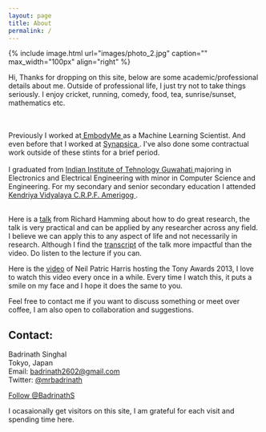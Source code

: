 ```yaml
---
layout: page
title: About
permalink: /
---
```


{% include image.html url="images/photo_2.jpg" caption="" max_width="100px" align="right" %}
<!-- Place this tag in your head or just before your close body tag. Github Buttons -->
<script async defer src="https://buttons.github.io/buttons.js"></script>

Hi, Thanks for dropping on this site, below are some academic/professional details about me. Outside of professional life, I just try not to take things seriously. I enjoy cricket, running, comedy, food, tea, sunrise/sunset, mathematics etc.

<br>
<br>
Previously I worked at<a href="https://embodyme.com/" target="_blank"> EmbodyMe </a> as a Machine Learning Scientist. And even before that I worked at <a href="https://synapsica.com/" target="_blank"> Synapsica </a>. I've also done some contractual work outside of these stints for a brief period. 
<br>
<br>
I graduated from <a href="https://iitg.ac.in" target="_blank"> Indian Institute of Tehnology Guwahati </a> majoring in  Electronics and Electrical Engineering with minor in Computer Science and Engineering. For my secondary and senior secondary education I attended <a href="https://amerigogcrpf.kvs.ac.in/" target="_blank"> Kendriya Vidyalaya C.R.P.F. Amerigog </a>.
<br>
<br>
<!-- During my junior year, I worked at <a href="http://fuzzy.hanyang.ac.kr/" target="_blank"> Computer Vision and Fuzzy Systems Lab</a> in <a href="https://www.hanyang.ac.kr/web/eng" target="_blank">Hanyang University </a> under the supervision of Prof. Frank Chung Hoon Rhee where I have worked in the field of Fuzzy logic with focus on "Interval Type 2 Fuzzy C Means Clustering algorithm". For my sophomore year, I worked at<a href="http://sacral.c.u-tokyo.ac.jp/" target="_blank"> Ikegami Lab </a> in <a href="https://www.u-tokyo.ac.jp/en/" target="_blank"> The University of Tokyo</a>. -->

Here is a <a href="https://www.youtube.com/watch?v=a1zDuOPkMSw&ab_channel=securitylectures">talk</a> from Richard Hamming about how to do great research, the talk is very practical and can be applied by any researcher across any field. I believe we can apply this to any aspect of life and not necessarily in research. Although I find the <a href="https://www.cs.virginia.edu/~robins/YouAndYourResearch.html">transcript</a> of the talk more impactful than the video. Do listen to the lecture if you can. 

Here is the <a href="https://www.youtube.com/watch?v=4SQfsBsMFls&ab_channel=ItamarSegal">video</a> of Neil Patric Harris hosting the Tony Awards 2013, I love to watch this video every once in a while. Every time I watch this, it puts a smile on my face and I hope it does the same to you. 

Feel free to contact me if you want to discuss something or meet over coffee, I am also open to collaboration and suggestions.

## Contact:

Badrinath Singhal <br>
Tokyo, Japan<br>
Email: badrinath2602@gmail.com <br>
Twitter: <a href="https://twitter.com/mrbadrinath">@mrbadrinath</a><br>
<!-- Place this tag where you want the button to render. -->
<a class="github-button" href="https://github.com/BadrinathS" data-size="large" aria-label="Follow @BadrinathS on GitHub">Follow @BadrinathS</a>

<!-- <script type="text/javascript" src="https://platform.linkedin.com/badges/js/profile.js" async defer></script>
<div class="LI-profile-badge"  data-version="v1" data-size="medium" data-locale="en_US" data-type="horizontal" data-theme="dark" data-vanity="badrinath-s"><a class="LI-simple-link" href='https://in.linkedin.com/in/badrinath-s?trk=profile-badge'>Badrinath Singhal</a></div> -->

I ocasaionally get visitors on this site, I am grateful for each visit and spending time here.  

<script type="text/javascript" id="clstr_globe" src="//clustrmaps.com/globe.js?d=AyvvqSWhdeFEioCTJd1EXBYLGUlgo_-xKnTJhLhZs0k"></script>


